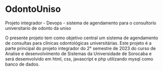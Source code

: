 # OdontoUniso
Projeto integrador - Devops - sistema de agendamento para o consultorio universitario de odonto da uniso

O presente projeto tem como objetivo central um sistema de agendamento de consultas para clínicas odontológicas universitárias.
Este projeto é a parte principal do projeto integrador do 2° semestre de 2023 do curso de Analise e desenvolvimento de Sistemas da Universidade de Sorocaba e será desemvolvido em html, css, javascript e php
utilizando mysql como banco de dados.

